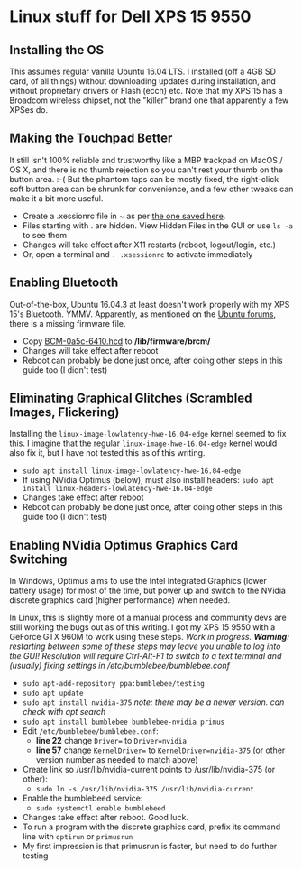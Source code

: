 # Linux stuff for Dell XPS 15 9550

## Installing the OS
This assumes regular vanilla Ubuntu 16.04 LTS. I installed (off a 4GB SD card, of all things) without downloading updates during installation, and without proprietary drivers or Flash (ecch) etc. Note that my XPS 15 has a Broadcom wireless chipset, not the "killer" brand one that apparently a few XPSes do.

## Making the Touchpad Better
It still isn't 100% reliable and trustworthy like a MBP trackpad on MacOS / OS X, and there is no thumb rejection so you can't rest your thumb on the button area. :-( But the phantom taps can be mostly fixed, the right-click soft button area can be shrunk for convenience, and a few other tweaks can make it a bit more useful.

- Create a .xessionrc file in ~ as per [the one saved here]( Linux-XPS-15/dot-xsessionrc ).
- Files starting with . are hidden. View Hidden Files in the GUI or use `ls -a` to see them
- Changes will take effect after X11 restarts (reboot, logout/login, etc.)
- Or, open a terminal and `. .xsessionrc` to activate immediately

## Enabling Bluetooth
Out-of-the-box, Ubuntu 16.04.3 at least doesn't work properly with my XPS 15's Bluetooth. YMMV. Apparently, as mentioned on the [Ubuntu forums](https://ubuntuforums.org/showthread.php?t=2317843), there is a missing firmware file.
- Copy [BCM-0a5c-6410.hcd]( Linux-XPS-15/BCM-0a5c-6410.hcd ) to **/lib/firmware/brcm/**
- Changes will take effect after reboot
- Reboot can probably be done just once, after doing other steps in this guide too (I didn't test)

## Eliminating Graphical Glitches (Scrambled Images, Flickering)
Installing the `linux-image-lowlatency-hwe-16.04-edge` kernel seemed to fix this. I imagine that the regular `linux-image-hwe-16.04-edge` kernel would also fix it, but I have not tested this as of this writing.

- `sudo apt install linux-image-lowlatency-hwe-16.04-edge`
- If using NVidia Optimus (below), must also install headers: `sudo apt install linux-headers-lowlatency-hwe-16.04-edge`
- Changes take effect after reboot
- Reboot can probably be done just once, after doing other steps in this guide too (I didn't test)

## Enabling NVidia Optimus Graphics Card Switching
In Windows, Optimus aims to use the Intel Integrated Graphics (lower battery usage) for most of the time, but power up and switch to the NVidia discrete graphics card (higher performance) when needed.

In Linux, this is slightly more of a manual process and community devs are still working the bugs out as of this writing. I got my XPS 15 9550 with a GeForce GTX 960M to work using these steps. *Work in progress. **Warning:** restarting between some of these steps may leave you unable to log into the GUI! Resolution will require Ctrl-Alt-F1 to switch to a text terminal and (usually) fixing settings in /etc/bumblebee/bumblebee.conf*

- `sudo apt-add-repository ppa:bumblebee/testing`
- `sudo apt update`
- `sudo apt install nvidia-375` *note: there may be a newer version. can check with apt search*
- `sudo apt install bumblebee bumblebee-nvidia primus`
- Edit `/etc/bumblebee/bumblebee.conf`:
  - **line 22** change `Driver=` to `Driver=nvidia`
  - **line 57** change `KernelDriver=` to `KernelDriver=nvidia-375` (or other version number as needed to match above)
- Create link so /usr/lib/nvidia-current points to /usr/lib/nvidia-375 (or other):
  -  `sudo ln -s /usr/lib/nvidia-375 /usr/lib/nvidia-current`
- Enable the bumblebeed service:
  - `sudo systemctl enable bumblebeed`
- Changes take effect after reboot. Good luck.
- To run a program with the discrete graphics card, prefix its command line with `optirun` or `primusrun`
- My first impression is that primusrun is faster, but need to do further testing
